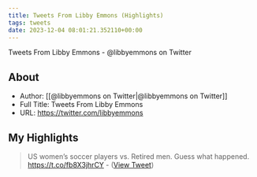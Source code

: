 ```yaml
---
title: Tweets From Libby Emmons (Highlights)
tags: tweets
date: 2023-12-04 08:01:21.352110+00:00
---
```

Tweets From Libby Emmons - @libbyemmons on Twitter

## About
- Author: [[@libbyemmons on Twitter|@libbyemmons on Twitter]]
- Full Title: Tweets From Libby Emmons
- URL: https://twitter.com/libbyemmons

## My Highlights
> US women’s soccer players vs. Retired men. Guess what happened. https://t.co/fb8X3jhrCY
\-  ([View Tweet](https://twitter.com/libbyemmons/status/1731515508200030302))

